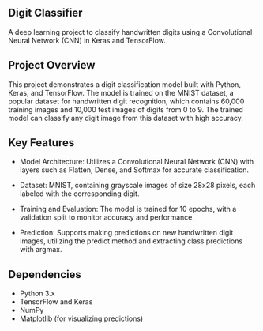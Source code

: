 ## Digit Classifier
A deep learning project to classify handwritten digits using a Convolutional Neural Network (CNN) in Keras and TensorFlow.

## Project Overview
This project demonstrates a digit classification model built with Python, Keras, and TensorFlow. The model is trained on the MNIST dataset, a popular dataset for handwritten digit recognition, which contains 60,000 training images and 10,000 test images of digits from 0 to 9. The trained model can classify any digit image from this dataset with high accuracy.

## Key Features
- Model Architecture: Utilizes a Convolutional Neural Network (CNN) with layers such as Flatten, Dense, and Softmax for accurate classification.

- Dataset: MNIST, containing grayscale images of size 28x28 pixels, each labeled with the corresponding digit.

- Training and Evaluation: The model is trained for 10 epochs, with a validation split to monitor accuracy and performance.

- Prediction: Supports making predictions on new handwritten digit images, utilizing the predict method and extracting class predictions with argmax.

## Dependencies
- Python 3.x
- TensorFlow and Keras
- NumPy
- Matplotlib (for visualizing predictions)

